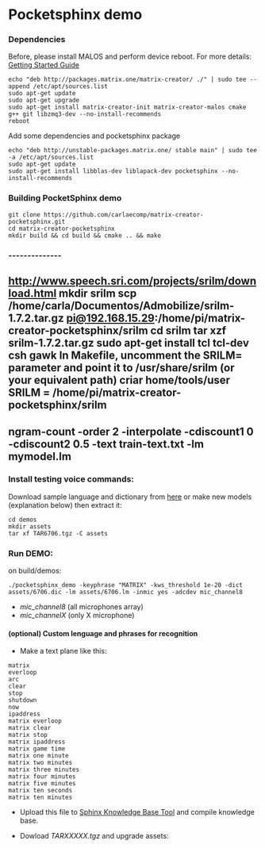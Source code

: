 # Pocketsphinx demo

### Dependencies 

Before, please install MALOS and perform device reboot. For more details: [Getting Started Guide](https://github.com/matrix-io/matrix-creator-quickstart/wiki/2.-Getting-Started)
```
echo "deb http://packages.matrix.one/matrix-creator/ ./" | sudo tee --append /etc/apt/sources.list
sudo apt-get update
sudo apt-get upgrade
sudo apt-get install matrix-creator-init matrix-creator-malos cmake g++ git libzmq3-dev --no-install-recommends
reboot
```
Add some dependencies and pocketsphinx package
```
echo "deb http://unstable-packages.matrix.one/ stable main" | sudo tee -a /etc/apt/sources.list
sudo apt-get update
sudo apt-get install libblas-dev liblapack-dev pocketsphinx --no-install-recommends
```

### Building PocketSphinx demo
``` 
git clone https://github.com/carlaecomp/matrix-creator-pocketsphinx.git
cd matrix-creator-pocketsphinx
mkdir build && cd build && cmake .. && make
```
### --------------
http://www.speech.sri.com/projects/srilm/download.html
mkdir srilm
scp /home/carla/Documentos/Admobilize/srilm-1.7.2.tar.gz pi@192.168.15.29:/home/pi/matrix-creator-pocketsphinx/srilm 
cd srilm
tar xzf srilm-1.7.2.tar.gz
sudo apt-get install tcl tcl-dev csh gawk
In Makefile, uncomment the SRILM= parameter and point it to /usr/share/srilm (or your equivalent path)
criar home/tools/user
SRILM = /home/pi/matrix-creator-pocketsphinx/srilm
----
ngram-count -order 2 -interpolate -cdiscount1 0 -cdiscount2 0.5   -text train-text.txt -lm mymodel.lm
--------------------------

### Install testing voice commands:
Download sample language and dictionary from [here](https://drive.google.com/file/d/0B3lA7p7SjZu-YUJxYmIwcnh4Qlk/view?usp=sharing) or make new models (explanation below) then extract it:
```
cd demos
mkdir assets
tar xf TAR6706.tgz -C assets
```

### Run DEMO:
on build/demos:
```
./pocketsphinx_demo -keyphrase "MATRIX" -kws_threshold 1e-20 -dict assets/6706.dic -lm assets/6706.lm -inmic yes -adcdev mic_channel8
``` 
- *mic_channel8* (all microphones array)
- *mic_channelX* (only X microphone)

#### (optional) Custom lenguage and phrases for recognition 

+ Make a text plane like this: 
``` 
matrix
everloop
arc 
clear
stop
shutdown
now
ipaddress
matrix everloop
matrix clear
matrix stop
matrix ipaddress
matrix game time
matrix one minute
matrix two minutes
matrix three minutes
matrix four minutes
matrix five minutes
matrix ten seconds
matrix ten minutes
```

+ Upload this file to [Sphinx Knowledge Base Tool](http://www.speech.cs.cmu.edu/tools/lmtool-new.html) and compile knowledge base.

+ Dowload *TARXXXXX.tgz* and upgrade assets: 

